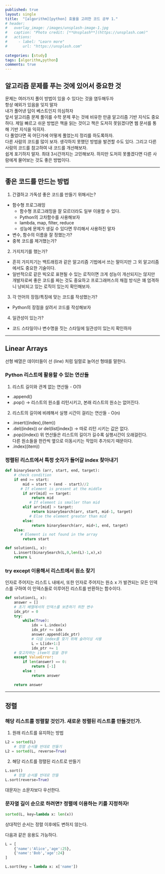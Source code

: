```yaml
---
published: true
layout: single
title:  "[algorithm][python] 효율을 고려한 코드 공부 1."
# header:
#   overlay_image: /images/unsplash-image-1.jpg
#   caption: "Photo credit: [**Unsplash**](https://unsplash.com)"
#   actions:
#     - label: "Learn more"
#       url: "https://unsplash.com"
      
categories: [study]
tags: [algorithm,python]
comments: true
---
```

  

  
## 알고리즘 문제를 푸는 것에 있어서 중요한 것   

문제는 여러가지 풀이 방법이 있을 수 있다는 것을 염두해두자  
항상 예외가 있음을 잊지 말자  
내가 풀어낸 답이 베스트인지 의심하자  
앞서 알고리즘 문제 풀이를 수학 문제 푸는 것에 비유한 만큼 알고리즘 기반 지식도 중요하다.   제일 빠르고 쉬운 방법은 책을 읽는 것이고 책은 도저히 못읽겠다면 웹 문서를 통해 기반 지식을 익히자.  
다 풀었다면 꼭 어딘가에 어떻게 풀었는지 정리를 하도록하자.  
다른 사람의 코드를 많이 보자. 생각하지 못했던 방법을 발견할 수도 있다. 그리고 다른 사람의 코드를 참고하여 내 코드를 개선해보자.  
쉽게 포기하지 말자. 최대 3시간까지는 고민해보자. 하지만 도저히 못풀겠다면 다른 사람에게 물어보는 것도 좋은 방법이다.  
  


------------------------------------

## 좋은 코드를 만드는 방법  

1. 간결하고 가독성 좋은 코드를 만들기 위해서는?
- 함수형 프로그래밍
    - 함수형 프로그래밍을 잘 모르더라도 일부 이용할 수 있다.
    - Python의 고차함수를 사용해보자
    - lambda, map, filter, reduce
    - 성능에 문제가 생길 수 있다면 무리해서 사용하진 말자
- 변수, 함수의 이름을 잘 정했는가?
- 중복 코드를 제거했는가?

2. 가지치기를 했는가?
- 흔히 가지치기는 백트래킹과 같은 알고리즘 기법에서 쓰는 말이지만 그 외 알고리즘에서도 중요한 기술이다.
- 일반적으로 같은 빅오로 표현될 수 있는 로직이면 크게 성능이 개선되지는 않지만 개발자로써 좋은 코드를 짜는 것도 중요하고 프로그래머스의 채점 방식은 꽤 엄격하니 낭비되고 있는 로직이 있는지 확인해보자.

3. 각 언어의 장점/특징에 맞는 코드를 작성했는가?
- Python의 장점을 살려서 코드를 작성해보자

4. 일관성이 있는가?
- 코드 스타일이나 변수명을 짓는 스타일에 일관성이 있는지 확인하자
  


------------------------------------

## Linear Arrays  

선형 배열은 데이터들이 선 (line) 처럼 일렬로 늘어선 형태를 말한다.
  

### Python 리스트에 활용할 수 있는 연산들  

1. 리스트 길이와 관계 없는 연산들 - O(1)
- .append()
- .pop() -> 리스트의 원소를 리턴시키고, 본래 리스트의 원소는 없어진다. 

2. 리스트의 길이에 비례해서 실행 시간이 걸리는 연산들 - O(n)
- .insert((index),(item))
- .del((index)) or del(list\[index\]) -> 따로 리턴 시키는 값은 없다. 
- .pop((index))
위 연산들은 리스트의 길이가 길수록 실행시간이 오래걸린다.  
다른 원소들을 한칸씩 옆으로 이동시키는 작업이 추가되기 때문이다.
- .index((item))

### 정렬된 리스트에서 특정 숫자가 들어갈 index 찾아내기  

~~~python
def binarySearch (arr, start, end, target):
    # check condition
    if end >= start:
        mid = start + (end - start)//2
       # If element is present at the middle
        if arr[mid] == target:
            return mid
           # If element is smaller than mid
        elif arr[mid] > target:
            return binarySearch(arr, start, mid-1, target)
           # Else the element greator than mid
        else:
            return binarySearch(arr, mid+1, end, target)
    else:
       # Element is not found in the array
        return start

def solution(L, x):
    L.insert(binarySearch(L,0,len(L)-1,x),x)
    return L
~~~

### try except 이용해서 리스트에서 원소 찾기   
인자로 주어지는 리스트 L 내에서, 또한 인자로 주어지는 원소 x 가 발견되는 모든 인덱스를 구하여 이 인덱스들로 이루어진 리스트를 반환하는 함수이다. 

~~~python
def solution(L, x):
    answer = []
    # 초기 배열에서의 인덱스를 보존하기 위한 변수 
    idx_ptr = 0
    try:
        while(True):
            idx = L.index(x)
            idx_ptr += idx 
            answer.append(idx_ptr)
            # 다음 index를 찾기 위해 슬라이싱 사용
            L = L[idx+1:]
            idx_ptr += 1
    # 찾고자하는 item이 없을 경우
    except ValueError:     
        if len(answer) == 0:
            return [-1]
        else :
            return answer
    
    return answer
~~~
  


------------------------------------
  
## 정렬  

### 해당 리스트를 정렬할 것인가. 새로운 정렬된 리스트를 만들것인가.  

1. 원래 리스트를 유지하는 방법

~~~python
L2 = sorted(L)
    # 정렬 순서를 반대로 만들기
L2 = sorted(L, reverse=True)
~~~

2. 해당 리스트를 정렬된 리스트로 만들기

~~~python
L.sort()
    # 정렬 순서를 반대로 만들
L.sort(reverse=True)
~~~

대문자는 소문자보다 우선한다. 

### 문자열 길이 순으로 하려면? 정렬에 이용하는 키를 지정하자!  

~~~python
sorted(L, key=lambda x: len(x))
~~~

상대적인 순서는 정렬 이후에도 변하지 않는다.

다음과 같은 응용도 가능하다. 

~~~python
L = [
    {'name':'Alice','age':25},
    {'name':'Bob','age':24}
]

L.sort(key = lambda x: x['name'])
~~~

 